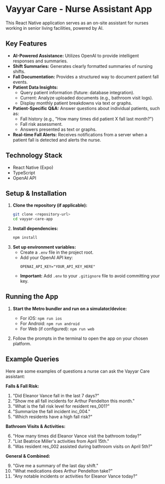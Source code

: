 # Vayyar Care - Nurse Assistant App

This React Native application serves as an on-site assistant for nurses working in senior living facilities, powered by AI.

## Key Features

-   **AI-Powered Assistance:** Utilizes OpenAI to provide intelligent responses and summaries.
-   **Shift Summaries:** Generates clearly formatted summaries of nursing shifts.
-   **Fall Documentation:** Provides a structured way to document patient fall events.
-   **Patient Data Insights:**
    -   Query patient information (future: database integration).
    -   Current: Analyze uploaded documents (e.g., bathroom visit logs).
    -   Display monthly patient breakdowns via text or graphs.
-   **Patient-Specific Q&A:** Answer questions about individual patients, such as:
    -   Fall history (e.g., "How many times did patient X fall last month?")
    -   Fall risk assessment.
    -   Answers presented as text or graphs.
-   **Real-time Fall Alerts:** Receives notifications from a server when a patient fall is detected and alerts the nurse.

## Technology Stack

-   React Native (Expo)
-   TypeScript
-   OpenAI API

## Setup & Installation

1.  **Clone the repository (if applicable):**
    ```bash
    git clone <repository-url>
    cd vayyar-care-app
    ```
2.  **Install dependencies:**
    ```bash
    npm install
    ```
3.  **Set up environment variables:**
    -   Create a `.env` file in the project root.
    -   Add your OpenAI API key:
        ```
        OPENAI_API_KEY="YOUR_API_KEY_HERE"
        ```
    -   **Important:** Add `.env` to your `.gitignore` file to avoid committing your key.

## Running the App

1.  **Start the Metro bundler and run on a simulator/device:**

    -   For iOS: `npm run ios`
    -   For Android: `npm run android`
    -   For Web (if configured): `npm run web`

2.  Follow the prompts in the terminal to open the app on your chosen platform.

## Example Queries

Here are some examples of questions a nurse can ask the Vayyar Care assistant:

**Falls & Fall Risk:**

1.  "Did Eleanor Vance fall in the last 7 days?"
2.  "Show me all fall incidents for Arthur Pendelton this month."
3.  "What is the fall risk level for resident res_001?"
4.  "Summarize the fall incident inc_004."
5.  "Which residents have a high fall risk?"

**Bathroom Visits & Activities:**

6.  "How many times did Eleanor Vance visit the bathroom today?"
7.  "List Beatrice Miller's activities from April 15th."
8.  "Was resident res_002 assisted during bathroom visits on April 5th?"

**General & Combined:**

9.  "Give me a summary of the last day shift."
10. "What medications does Arthur Pendelton take?"
11. "Any notable incidents or activities for Eleanor Vance today?"
